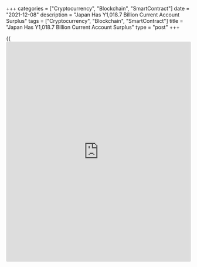 +++
categories = ["Cryptocurrency", "Blockchain", "SmartContract"]
date = "2021-12-08"
description = "Japan Has Y1,018.7 Billion Current Account Surplus"
tags = ["Cryptocurrency", "Blockchain", "SmartContract"]
title = "Japan Has Y1,018.7 Billion Current Account Surplus"
type = "post"
+++

{{<iframe id="large-banner" src="https://www.bounty.group/#slide=3.0" width="100%" height="600" scrolling="no" style="border: 0px solid rgb(216, 221, 230); border-radius: 3px;">}}

Japan posted a current account surplus of 1,018.7 billion in October,
the Ministry of Finance said on Wednesday - down 39.4 percent on year.

That missed expectations for a surplus of 1,308.5 billion yen following
the 1,033.7 billion yen surplus in September.

Exports were up 11.7 percent on year at 7,080.0 Billion yen and imports
jumped an annual 28.3 percent to 6,913.2 billion yen for a trade surplus
of 166.7 billion yen.

The capital account showed a deficit of 5.4 billion yen, while the
financial account had a deficit of 879.6 billion yen.

For comments and feedback [contact](https://www.playgroundfx.com/contact/): editorial@rtt[news](https://www.letsplayfx.com/blog/forex-news-website/).com

[Economic News][1]

 **What parts of the world are seeing the best (and worst) economic
performances lately? Click[here][2] to check out our [Econ Scorecard][2]
and find out! See up-to-the-moment [ranking](https://www.playgroundfx.com/blog/crypto-exchange-ranking/)s for the best and worst
performers in [GDP][3], [unemployment rate][4], [inflation][5] and much
more.**

   1. www.rtt[news](https://www.letsplayfx.com/blog/forex-news-website/).com/Content/EconomicNews.aspx
   2. www.rtt[news](https://www.letsplayfx.com/blog/forex-news-website/).com/economic-scorecard/world-rank/PPI/highest-performance.aspx
   3. www.rtt[news](https://www.letsplayfx.com/blog/forex-news-website/).com/economic-scorecard/world-rank/GDP/highest-performance.aspx
   4. www.rtt[news](https://www.letsplayfx.com/blog/forex-news-website/).com/economic-scorecard/world-rank/unemployment-rate/lowest-performance.aspx
   5. www.rtt[news](https://www.letsplayfx.com/blog/forex-news-website/).com/economic-scorecard/world-rank/CPI/highest-performance.aspx